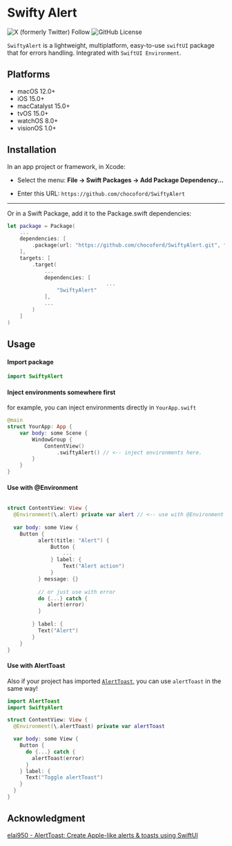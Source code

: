 # Swifty Alert

![X (formerly Twitter) Follow](https://img.shields.io/twitter/follow/dove_zachary?label=Chocoford) ![GitHub License](https://img.shields.io/github/license/chocoford/SwiftyAlert)

`SwiftyAlert` is a lightweight, multiplatform, easy-to-use `swiftUI` package that for errors handling. Integrated with `SwiftUI Environment`.

## Platforms

* macOS 12.0+
* iOS 15.0+
* macCatalyst 15.0+
* tvOS 15.0+
* watchOS 8.0+
* visionOS 1.0+

## Installation

In an app project or framework, in Xcode:

* Select the menu: **File → Swift Packages → Add Package Dependency...**

* Enter this URL: `https://github.com/chocoford/SwiftyAlert`

---

Or in a Swift Package, add it to the Package.swift dependencies:

```swift
let package = Package(
    ...
    dependencies: [
        .package(url: "https://github.com/chocoford/SwiftyAlert.git", from: "1.0.0"),
    ],
    targets: [
        .target(
            ...
            dependencies: [
								...
                "SwiftyAlert"
            ],
            ...
        )
    ]
)
```

## Usage

#### Import package

```swift
import SwiftyAlert
```



#### Inject environments somewhere first

for example, you can inject environments directly in `YourApp.swift`

```swift
@main
struct YourApp: App {
    var body: some Scene {
        WindowGroup {
            ContentView()
                .swiftyAlert() // <-- inject environments here.
        }
    }
}
```



#### Use with @Environment

```swift

struct ContentView: View {
  @Environment(\.alert) private var alert // <-- use with @Environment
  
  var body: some View {
	Button {
          alert(title: "Alert") {
              Button {
                  ...
              } label: {
                  Text("Alert action")
              }
          } message: {}
          
          // or just use with error
          do {...} catch {
             alert(error)
          }
          
        } label: {
          Text("Alert")
        }
    }
}
```



#### Use with AlertToast

Also if your project has imported [`AlertToast`](https://github.com/elai950/AlertToast.git), you can use `alertToast` in the same way!

```swift
import AlertToast
import SwiftyAlert

struct ContentView: View {
  @Environment(\.alertToast) private var alertToast

  var body: some View {
    Button {
      do {...} catch {
        alertToast(error) 
      }
    } label: {
      Text("Toggle alertToast")
    }
  }
}
```



## Acknowledgment

[elai950 - AlertToast: Create Apple-like alerts & toasts using SwiftUI](https://github.com/elai950/AlertToast)
